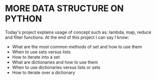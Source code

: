 # MORE DATA STRUCTURE ON PYTHON
Today's project explains usage of concept such as: lambda, map, reduce and filter functions.
At the end of this project I can say I know:
<ul>
<li> What are the most common methods of set and how to use them </li>
<li> When to use sets versus lists </li>
<li> How to iterate into a set </li>
<li> What are dictionaries and how to use them </li>
<li> When to use dictionaries versus lists or sets </li>
<li> How to iterate over a dictionary </li>
